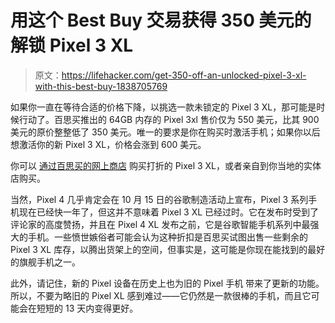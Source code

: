 # 用这个 Best Buy 交易获得 350 美元的解锁 Pixel 3 XL

> 原文：<https://lifehacker.com/get-350-off-an-unlocked-pixel-3-xl-with-this-best-buy-1838705769>

如果你一直在等待合适的价格下降，以挑选一款未锁定的 Pixel 3 XL，那可能是时候行动了。百思买推出的 64GB 内存的 Pixel 3xl 售价仅为 550 美元，比其 900 美元的原价整整低了 350 美元。唯一的要求是你在购买时激活手机；如果你以后想激活你的新 Pixel 3 XL，价格会涨到 600 美元。



你可以 [通过百思买的网上商店](https://www.bestbuy.com/site/google-pixel-3-xl-64gb-unlocked-just-black/6319226.p?acampID=614286&irclickid=Vx1z3EXgKxyJUuo0EkzjZTwgUknxLGxwExkRyk0&irgwc=1&loc=1661513&ref=198&skuId=6319226) 购买打折的 Pixel 3 XL，或者亲自到你当地的实体店购买。

当然，Pixel 4 几乎肯定会在 10 月 15 日的谷歌制造活动上宣布，Pixel 3 系列手机现在已经快一年了，但这并不意味着 Pixel 3 XL 已经过时。它在发布时受到了评论家的高度赞扬，并且在 Pixel 4 XL 发布之前，它是谷歌智能手机系列中最强大的手机。一些愤世嫉俗者可能会认为这种折扣是百思买试图出售一些剩余的 Pixel 3 XL 库存，以腾出货架上的空间，但事实是，这可能是你现在能找到的最好的旗舰手机之一。

此外，请记住，新的 Pixel 设备在历史上也为旧的 Pixel 手机 带来了更新的功能。所以，不要为略旧的 Pixel XL 感到难过——它仍然是一款很棒的手机，而且它可能会在短短的 13 天内变得更好。